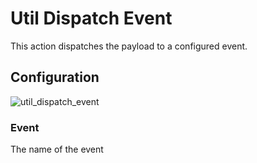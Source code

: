 
# Util Dispatch Event

This action dispatches the payload to a configured event.

## Configuration

![util_dispatch_event](/img/backend/api/action/util_dispatch_event.png)

### Event

The name of the event
